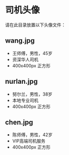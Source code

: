 # 司机头像

请在此目录放置以下头像文件：

## wang.jpg
- 王师傅，男性，45岁
- 资深华人司机
- 400x400px 正方形

## nurlan.jpg
- 努尔兰，男性，38岁  
- 本地专业司机
- 400x400px 正方形

## chen.jpg
- 陈师傅，男性，42岁
- VIP高端司机服务
- 400x400px 正方形
